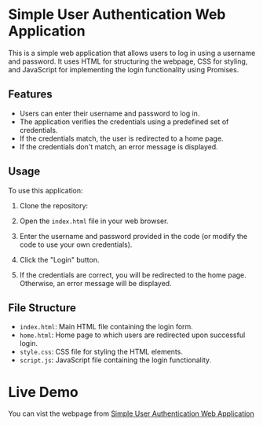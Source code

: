 # Simple User Authentication Web Application

This is a simple web application that allows users to log in using a username and password. It uses HTML for structuring the webpage, CSS for styling, and JavaScript for implementing the login functionality using Promises.

## Features

- Users can enter their username and password to log in.
- The application verifies the credentials using a predefined set of credentials.
- If the credentials match, the user is redirected to a home page.
- If the credentials don't match, an error message is displayed.

## Usage

To use this application:

1. Clone the repository:

2. Open the `index.html` file in your web browser.

3. Enter the username and password provided in the code (or modify the code to use your own credentials).

4. Click the "Login" button.

5. If the credentials are correct, you will be redirected to the home page. Otherwise, an error message will be displayed.

## File Structure

- `index.html`: Main HTML file containing the login form.
- `home.html`: Home page to which users are redirected upon successful login.
- `style.css`: CSS file for styling the HTML elements.
- `script.js`: JavaScript file containing the login functionality.

# Live Demo
You can vist the webpage from [Simple User Authentication Web Application](https://nabila39.github.io/Simple-User-Authentication-Web-Application/)
